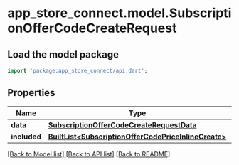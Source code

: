 # app_store_connect.model.SubscriptionOfferCodeCreateRequest

## Load the model package
```dart
import 'package:app_store_connect/api.dart';
```

## Properties
Name | Type | Description | Notes
------------ | ------------- | ------------- | -------------
**data** | [**SubscriptionOfferCodeCreateRequestData**](SubscriptionOfferCodeCreateRequestData.md) |  | 
**included** | [**BuiltList&lt;SubscriptionOfferCodePriceInlineCreate&gt;**](SubscriptionOfferCodePriceInlineCreate.md) |  | [optional] 

[[Back to Model list]](../README.md#documentation-for-models) [[Back to API list]](../README.md#documentation-for-api-endpoints) [[Back to README]](../README.md)



